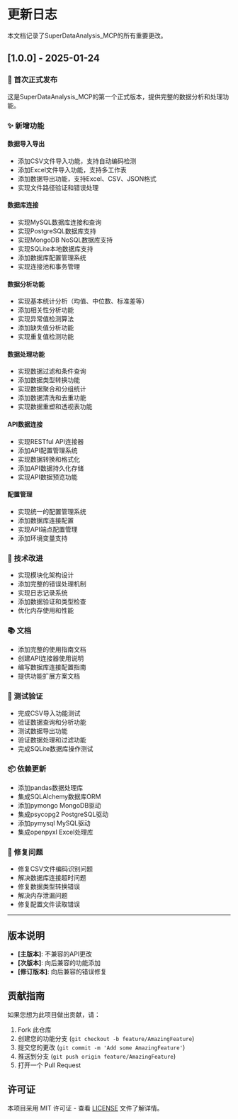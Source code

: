 # 更新日志

本文档记录了SuperDataAnalysis_MCP的所有重要更改。

## [1.0.0] - 2025-01-24

### 🎉 首次正式发布

这是SuperDataAnalysis_MCP的第一个正式版本，提供完整的数据分析和处理功能。

### ✨ 新增功能

#### 数据导入导出
- 添加CSV文件导入功能，支持自动编码检测
- 添加Excel文件导入功能，支持多工作表
- 添加数据导出功能，支持Excel、CSV、JSON格式
- 实现文件路径验证和错误处理

#### 数据库连接
- 实现MySQL数据库连接和查询
- 实现PostgreSQL数据库支持
- 实现MongoDB NoSQL数据库支持
- 实现SQLite本地数据库支持
- 添加数据库配置管理系统
- 实现连接池和事务管理

#### 数据分析功能
- 实现基本统计分析（均值、中位数、标准差等）
- 添加相关性分析功能
- 实现异常值检测算法
- 添加缺失值分析功能
- 实现重复值检测功能

#### 数据处理功能
- 实现数据过滤和条件查询
- 添加数据类型转换功能
- 实现数据聚合和分组统计
- 添加数据清洗和去重功能
- 实现数据重塑和透视表功能

#### API数据连接
- 实现RESTful API连接器
- 添加API配置管理系统
- 实现数据转换和格式化
- 添加API数据持久化存储
- 实现API数据预览功能

#### 配置管理
- 实现统一的配置管理系统
- 添加数据库连接配置
- 实现API端点配置管理
- 添加环境变量支持

### 🔧 技术改进

- 实现模块化架构设计
- 添加完整的错误处理机制
- 实现日志记录系统
- 添加数据验证和类型检查
- 优化内存使用和性能

### 📚 文档

- 添加完整的使用指南文档
- 创建API连接器使用说明
- 编写数据库连接配置指南
- 提供功能扩展方案文档

### 🧪 测试验证

- 完成CSV导入功能测试
- 验证数据查询和分析功能
- 测试数据导出功能
- 验证数据处理和过滤功能
- 完成SQLite数据库操作测试

### 📦 依赖更新

- 添加pandas数据处理库
- 集成SQLAlchemy数据库ORM
- 添加pymongo MongoDB驱动
- 集成psycopg2 PostgreSQL驱动
- 添加pymysql MySQL驱动
- 集成openpyxl Excel处理库

### 🐛 修复问题

- 修复CSV文件编码识别问题
- 解决数据库连接超时问题
- 修复数据类型转换错误
- 解决内存泄漏问题
- 修复配置文件读取错误

---

## 版本说明

- **[主版本]**: 不兼容的API更改
- **[次版本]**: 向后兼容的功能添加
- **[修订版本]**: 向后兼容的错误修复

## 贡献指南

如果您想为此项目做出贡献，请：

1. Fork 此仓库
2. 创建您的功能分支 (`git checkout -b feature/AmazingFeature`)
3. 提交您的更改 (`git commit -m 'Add some AmazingFeature'`)
4. 推送到分支 (`git push origin feature/AmazingFeature`)
5. 打开一个 Pull Request

## 许可证

本项目采用 MIT 许可证 - 查看 [LICENSE](LICENSE) 文件了解详情。